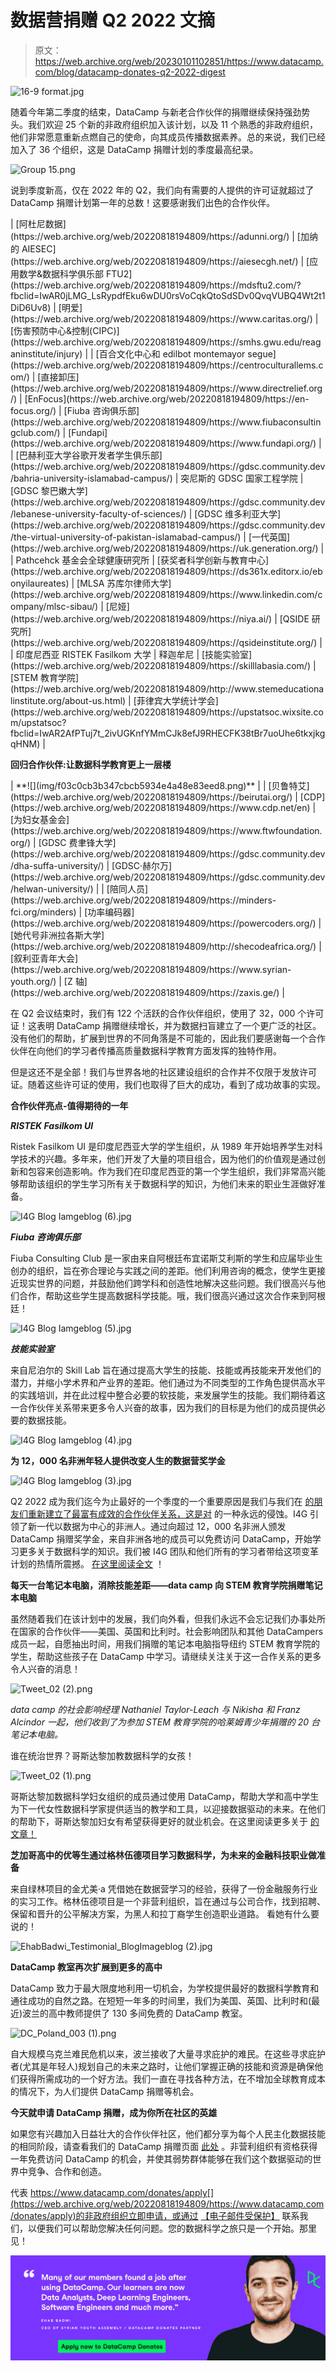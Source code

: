 # 数据营捐赠 Q2 2022 文摘

> 原文：<https://web.archive.org/web/20230101102851/https://www.datacamp.com/blog/datacamp-donates-q2-2022-digest>

![16-9 format.jpg](img/c9767cd351da8b6762c2ed0065e8fcf4.png)

随着今年第二季度的结束，DataCamp 与新老合作伙伴的捐赠继续保持强劲势头。我们欢迎 25 个新的非政府组织加入该计划，以及 11 个熟悉的非政府组织，他们非常愿意重新点燃自己的使命，向其成员传播数据素养。总的来说，我们已经加入了 36 个组织，这是 DataCamp 捐赠计划的季度最高纪录。

![Group 15.png](img/2d080573871ebe084f8fab0d7ec9cb89.png)

说到季度新高，仅在 2022 年的 Q2，我们向有需要的人提供的许可证就超过了 DataCamp 捐赠计划第一年的总数！这要感谢我们出色的合作伙伴。

<colgroup><col style="width: 27.5818%;"><col style="width: 20.3806%;"><col style="width: 22.2829%;"><col style="width: 15.0817%;"><col style="width: 14.5382%;"></colgroup>
| [阿杜尼数据](https://web.archive.org/web/20220818194809/https://adunni.org/) | [加纳的 AIESEC](https://web.archive.org/web/20220818194809/https://aiesecgh.net/) | [应用数学&数据科学俱乐部 FTU2](https://web.archive.org/web/20220818194809/https://mdsftu2.com/?fbclid=IwAR0jLMG_LsRypdfEku6wDU0rsVoCqkQtoSdSDv0QvqVUBQ4Wt2t1DiD6Uv8) | [明爱](https://web.archive.org/web/20220818194809/https://www.caritas.org/) | [伤害预防中心&控制(CIPC)](https://web.archive.org/web/20220818194809/https://smhs.gwu.edu/reaganinstitute/injury) |
| [百合文化中心和 edilbot montemayor segue](https://web.archive.org/web/20220818194809/https://centroculturallems.com/) | [直接卸压](https://web.archive.org/web/20220818194809/https://www.directrelief.org/) | [EnFocus](https://web.archive.org/web/20220818194809/https://en-focus.org/) | [Fiuba 咨询俱乐部](https://web.archive.org/web/20220818194809/https://www.fiubaconsultingclub.com/) | [Fundapi](https://web.archive.org/web/20220818194809/https://www.fundapi.org/) |
| [巴赫利亚大学谷歌开发者学生俱乐部](https://web.archive.org/web/20220818194809/https://gdsc.community.dev/bahria-university-islamabad-campus/) | 突尼斯的 GDSC 国家工程学院 | [GDSC 黎巴嫩大学](https://web.archive.org/web/20220818194809/https://gdsc.community.dev/lebanese-university-faculty-of-sciences/) | [GDSC 维多利亚大学](https://web.archive.org/web/20220818194809/https://gdsc.community.dev/the-virtual-university-of-pakistan-islamabad-campus/) | [一代英国](https://web.archive.org/web/20220818194809/https://uk.generation.org/) |
| Pathcehck 基金会全球健康研究所 | [获奖者科学创新与教育中心](https://web.archive.org/web/20220818194809/https://ds361x.editorx.io/ebonyilaureates) | [MLSA 苏库尔律师大学](https://web.archive.org/web/20220818194809/https://www.linkedin.com/company/mlsc-sibau/) | [尼娅](https://web.archive.org/web/20220818194809/https://niya.ai/) | [QSIDE 研究所](https://web.archive.org/web/20220818194809/https://qsideinstitute.org/) |
| 印度尼西亚 RISTEK Fasilkom 大学 | 释迦牟尼 | [技能实验室](https://web.archive.org/web/20220818194809/https://skilllabasia.com/) | [STEM 教育学院](https://web.archive.org/web/20220818194809/http://www.stemeducationalinstitute.org/about-us.html) | [菲律宾大学统计学会](https://web.archive.org/web/20220818194809/https://upstatsoc.wixsite.com/upstatsoc?fbclid=IwAR2AfPTuj7t_2ivUGKnfYMmCJk8efJ9RHECFK38tBr7uoUhe6tkxjkgqHNM) |

**回归合作伙伴:让数据科学教育更上一层楼**

<colgroup><col style="width: 243px;"><col style="width: 243px;"><col style="width: 243px;"></colgroup>
| **![](img/f03c0cb3b347cbcb5934e4a48e83eed8.png)** |

<colgroup><col style="width: 17.4451%;"><col style="width: 16.8956%;"><col style="width: 25.6868%;"><col style="width: 20.1923%;"><col style="width: 19.7802%;"></colgroup>
| [贝鲁特艾](https://web.archive.org/web/20220818194809/https://beirutai.org/) | [CDP](https://web.archive.org/web/20220818194809/https://www.cdp.net/en) | [为妇女基金会](https://web.archive.org/web/20220818194809/https://www.ftwfoundation.org/) | [GDSC 费聿锋大学](https://web.archive.org/web/20220818194809/https://gdsc.community.dev/dha-suffa-university/) | [GDSC·赫尔万](https://web.archive.org/web/20220818194809/https://gdsc.community.dev/helwan-university/) |
| [陪同人员](https://web.archive.org/web/20220818194809/https://minders-fci.org/minders) | [功率编码器](https://web.archive.org/web/20220818194809/https://powercoders.org/) | [她代号非洲拉各斯大学](https://web.archive.org/web/20220818194809/http://shecodeafrica.org/) | [叙利亚青年大会](https://web.archive.org/web/20220818194809/https://www.syrian-youth.org/) | [Z 轴](https://web.archive.org/web/20220818194809/https://zaxis.ge/) |

在 Q2 会议结束时，我们有 122 个活跃的合作伙伴组织，使用了 32，000 个许可证！这表明 DataCamp 捐赠继续增长，并为数据扫盲建立了一个更广泛的社区。没有他们的帮助，扩展到世界的不同角落是不可能的，因此我们要感谢每一个合作伙伴在向他们的学习者传播高质量数据科学教育方面发挥的独特作用。

但是这还不是全部！我们与世界各地的社区建设组织的合作并不仅限于发放许可证。随着这些许可证的使用，我们也取得了巨大的成功，看到了成功故事的实现。

**合作伙伴亮点-值得期待的一年**

***RISTEK Fasilkom UI***

Ristek Fasilkom UI 是印度尼西亚大学的学生组织，从 1989 年开始培养学生对科学技术的兴趣。多年来，他们开发了大量的项目组合，因为他们的价值观是通过创新和包容来创造影响。作为我们在印度尼西亚的第一个学生组织，我们非常高兴能够帮助该组织的学生学习所有关于数据科学的知识，为他们未来的职业生涯做好准备。

![I4G Blog Iamgeblog (6).jpg](img/1bc57301f99c60103cadb46ae1b85a1a.png)

***Fiuba 咨询俱乐部***

Fiuba Consulting Club 是一家由来自阿根廷布宜诺斯艾利斯的学生和应届毕业生创办的组织，旨在弥合理论与实践之间的差距。他们利用咨询的概念，使学生更接近现实世界的问题，并鼓励他们跨学科和创造性地解决这些问题。我们很高兴与他们合作，帮助这些学生提高数据科学技能。哦，我们很高兴通过这次合作来到阿根廷！

![I4G Blog Iamgeblog (5).jpg](img/0f08b47dde5893bce9f08a248f6f1270.png)

***技能实验室***

来自尼泊尔的 Skill Lab 旨在通过提高大学生的技能、技能或再技能来开发他们的潜力，并缩小学术界和产业界的差距。他们通过为不同类型的工作角色提供高水平的实践培训，并在此过程中整合必要的软技能，来发展学生的技能。我们期待着这一合作伙伴关系带来更多令人兴奋的故事，因为我们的目标是为他们的成员提供必要的数据技能。

![I4G Blog Iamgeblog (4).jpg](img/4107f7179f4d86a7ce534aff0c4b1851.png)

**为 12，000 名非洲年轻人提供改变人生的数据营奖学金**

![I4G Blog Iamgeblog (3).jpg](img/eab3601d571b40832ca5c7482afd395f.png)

Q2 2022 成为我们迄今为止最好的一个季度的一个重要原因是我们与我们在 [的朋友们重新建立了最富有成效的合作伙伴关系，这是对](https://web.archive.org/web/20220818194809/https://www.datacamp.com/blog/empowering-more-than-12000-young-african-with-a-data-science-scholarship) 的一种永远的侵蚀。I4G 引领了新一代以数据为中心的非洲人。通过向超过 12，000 名非洲人颁发 DataCamp 捐赠奖学金，来自非洲各地的成员可以免费访问 DataCamp，开始学习更多关于数据科学的知识。我们被 I4G 团队和他们所有的学习者带给这项变革计划的热情所震撼。 [在这里阅读全文](https://web.archive.org/web/20220818194809/https://www.datacamp.com/blog/empowering-more-than-12000-young-african-with-a-data-science-scholarship) ！

**每天一台笔记本电脑，消除技能差距——data camp 向 STEM 教育学院捐赠笔记本电脑**

虽然随着我们在该计划中的发展，我们向外看，但我们永远不会忘记我们办事处所在国家的合作伙伴——美国、英国和比利时。社会影响团队和其他 DataCampers 成员一起，自愿抽出时间，用我们捐赠的笔记本电脑指导纽约 STEM 教育学院的学生，帮助这些孩子在 DataCamp 中学习。请继续关注关于这一合作关系的更多令人兴奋的消息！

![Tweet_02 (2).png](img/fcb6d6fa4bee827752bb7e5bca339d03.png)

*data camp 的社会影响经理 Nathaniel Taylor-Leach 与 Nikisha 和 Franz Alcindor 一起，他们收到了为参加 STEM 教育学院的哈莱姆青少年捐赠的 20 台笔记本电脑。*

谁在统治世界？哥斯达黎加教数据科学的女孩！

![Tweet_02 (1).png](img/8a9e3e576f0eef133b88e25c24c22b04.png)

哥斯达黎加数据科学妇女组织的成员通过使用 DataCamp，帮助大学和高中学生为下一代女性数据科学家提供适当的教学和工具，以迎接数据驱动的未来。在他们的帮助下，哥斯达黎加妇女有希望获得更好的就业机会。在这里阅读更多关于 [的文章！](https://web.archive.org/web/20220818194809/https://www.datacamp.com/blog/how-datacamp-donates-is-helping-young-women-in-costa-rica-engage-in-data-science)

**芝加哥高中的优等生通过格林伍德项目学习数据科学，为未来的金融科技职业做准备**

来自绿林项目的金尤美·a 凭借她在数据营学习的经验，获得了一份金融服务行业的实习工作。格林伍德项目是一个非营利组织，旨在通过与公司合作，找到招聘、保留和晋升的公平解决方案，为黑人和拉丁裔学生创造职业道路。 看她有什么要说的！

![EhabBadwi_Testimonial_BlogImageblog (2).jpg](img/eb6ac6bc03008a74bef16155cf847f2c.png)

**DataCamp 教室再次扩展到更多的高中**

DataCamp 致力于最大限度地利用一切机会，为学校提供最好的数据科学教育和通往成功的自然之路。在短短一年多的时间里，我们为美国、英国、比利时和(最近)波兰的高中教师提供了 130 多间免费的 DataCamp 教室。

![DC_Poland_003 (1).png](img/086d4b3e622ab49ffcc893e2825abd36.png)

自大规模乌克兰难民危机以来，波兰接收了大量寻求庇护的难民。在这些寻求庇护者(尤其是年轻人)规划自己的未来之路时，让他们掌握正确的技能和资源是确保他们获得所需成功的一个好方法。我们一直在寻找各种方法，在不增加全球教育成本的情况下，为人们提供 DataCamp 捐赠等机会。

**今天就申请 DataCamp 捐赠，成为你所在社区的英雄**

如果您有兴趣加入日益壮大的合作伙伴社区，他们都分享为每个人民主化数据技能的相同阶段，请查看我们的 DataCamp 捐赠页面 [此处](https://web.archive.org/web/20220818194809/https://www.datacamp.com/donates) 。非营利组织有资格获得一年免费访问 DataCamp 的机会，并使其弱势群体能够在我们这个数据驱动的世界中竞争、合作和创造。

代表 https://www.datacamp.com/donates/apply[](https://web.archive.org/web/20220818194809/https://www.datacamp.com/donates/apply)的非政府组织立即申请，或通过 [【电子邮件受保护】](/web/20220818194809/https://www.datacamp.com/cdn-cgi/l/email-protection#9cf8f3f2fde8f9dcf8fde8fdfffdf1ecb2fff3f1) 联系我们，以便我们可以帮助您解决任何问题。您的数据科学之旅只是一个开始。那里见！

![AmandaWade_Testimonial_SocialAd (9).png](img/2dd429692c27668b0c199753ded3875b.png)